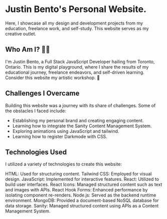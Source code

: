 # Justin Bento's Personal Website.

Here, I showcase all my design and development projects from my education, freelance work, and self-study. This website serves as my creative outlet.

## Who Am I? 🧑‍💻

I'm Justin Bento, a Full Stack JavaScript Developer hailing from Toronto, Ontario. This is my digital playground, where I share the results of my educational journey, freelance endeavors, and self-driven learning. Consider this website my artistic workshop. 🎨

## Challenges I Overcame

Building this website was a journey with its share of challenges. Some of the obstacles I faced include:

* Establishing my personal brand and creating engaging content.
* Learning how to integrate the Sanity Content Management System.
* Exploring animations using JavaScript and tailwind.
* Learning how to register Darkmode with CSS. 

## Technologies Used

I utilized a variety of technologies to create this website:

HTML: Used for structuring content.
Tailwind CSS: Employed for visual design.
JavaScript: Implemented for interactive features.
React: Utilized to build user interfaces.
React Icons: Managed structured content such as text and images with APIs.
React Hook Forms: Enhanced performance by isolating component re-renders.
Node.js: Served as the backend runtime environment.
MongoDB: Provided a document-based NoSQL database for data storage.
Sanity: Managed structured content using APIs as a Content Management System.
